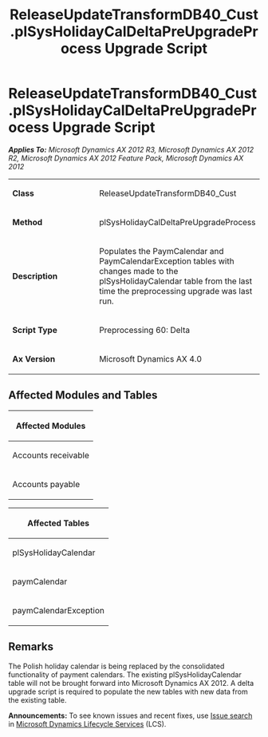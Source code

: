 ﻿---
title: ReleaseUpdateTransformDB40_Cust.plSysHolidayCalDeltaPreUpgradeProcess Upgrade Script
TOCTitle: ReleaseUpdateTransformDB40_Cust.plSysHolidayCalDeltaPreUpgradeProcess Upgrade Script
ms:assetid: 5be4d5b6-2f0b-9b98-ed94-e9ad4eacc6c7
ms:mtpsurl: https://msdn.microsoft.com/en-us/library/JJ736338(v=AX.60)
ms:contentKeyID: 49708512
ms.date: 05/18/2015
mtps_version: v=AX.60
---

# ReleaseUpdateTransformDB40\_Cust.plSysHolidayCalDeltaPreUpgradeProcess Upgrade Script 


_**Applies To:** Microsoft Dynamics AX 2012 R3, Microsoft Dynamics AX 2012 R2, Microsoft Dynamics AX 2012 Feature Pack, Microsoft Dynamics AX 2012_

<table>
<colgroup>
<col style="width: 50%" />
<col style="width: 50%" />
</colgroup>
<tbody>
<tr class="odd">
<td><p><strong>Class</strong></p></td>
<td><p>ReleaseUpdateTransformDB40_Cust</p></td>
</tr>
<tr class="even">
<td><p><strong>Method</strong></p></td>
<td><p>plSysHolidayCalDeltaPreUpgradeProcess</p></td>
</tr>
<tr class="odd">
<td><p><strong>Description</strong></p></td>
<td><p>Populates the PaymCalendar and PaymCalendarException tables with changes made to the plSysHolidayCalendar table from the last time the preprocessing upgrade was last run.</p></td>
</tr>
<tr class="even">
<td><p><strong>Script Type</strong></p></td>
<td><p>Preprocessing 60: Delta</p></td>
</tr>
<tr class="odd">
<td><p><strong>Ax Version</strong></p></td>
<td><p>Microsoft Dynamics AX 4.0</p></td>
</tr>
</tbody>
</table>


## Affected Modules and Tables

<table>
<colgroup>
<col style="width: 100%" />
</colgroup>
<thead>
<tr class="header">
<th><p>Affected Modules</p></th>
</tr>
</thead>
<tbody>
<tr class="odd">
<td><p>Accounts receivable</p></td>
</tr>
<tr class="even">
<td><p>Accounts payable</p></td>
</tr>
</tbody>
</table>


<table>
<colgroup>
<col style="width: 100%" />
</colgroup>
<thead>
<tr class="header">
<th><p>Affected Tables</p></th>
</tr>
</thead>
<tbody>
<tr class="odd">
<td><p>plSysHolidayCalendar</p></td>
</tr>
<tr class="even">
<td><p>paymCalendar</p></td>
</tr>
<tr class="odd">
<td><p>paymCalendarException</p></td>
</tr>
</tbody>
</table>


## Remarks

The Polish holiday calendar is being replaced by the consolidated functionality of payment calendars. The existing plSysHolidayCalendar table will not be brought forward into Microsoft Dynamics AX 2012. A delta upgrade script is required to populate the new tables with new data from the existing table.

  
**Announcements:** To see known issues and recent fixes, use [Issue search](http://go.microsoft.com/fwlink/?linkid=389258) in [Microsoft Dynamics Lifecycle Services](http://go.microsoft.com/fwlink/?linkid=306505) (LCS).

